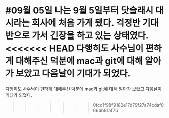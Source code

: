 #09월 05일
나는 9월 5일부터 닷슬래시 대시라는 회사에 처음 가게 됐다. 걱정반 기대반으로 가서 긴장을 하고 있는 상태였다.
<<<<<<< HEAD
다행히도 사수님이 편하게 대해주신 덕분에 mac과 git에 대해 알아가 보았고 다음날이 기대가 되었다.
=======
다행히도 사수님이 편하게 대해주신 덕분에 mac과 git에 대해 알아가 보았고 다음날이 기대가 되었다.
>>>>>>> 0fcd1f98f9182e17d79f27a74cdaf0666b81af7b
